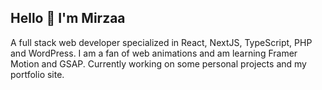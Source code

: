 ## Hello 👋 I'm Mirzaa

A full stack web developer specialized in React, NextJS, TypeScript, PHP and WordPress. I am a fan of web animations and am learning Framer Motion and GSAP. Currently working on some personal projects and my portfolio site.

<!---
- 👋 Hi, I’m @mirz44
- 👀 I’m interested in ...
- 🌱 I’m currently learning ...
- 💞️ I’m looking to collaborate on ...
- 📫 How to reach me ...
--->

<!---
mirz44/mirz44 is a ✨ special ✨ repository because its `README.md` (this file) appears on your GitHub profile.
You can click the Preview link to take a look at your changes.
--->
